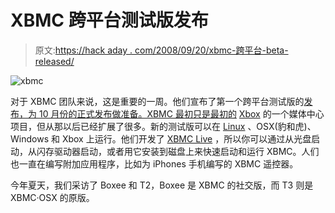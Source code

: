# XBMC 跨平台测试版发布

> 原文:[https://hack aday . com/2008/09/20/xbmc-跨平台-beta-released/](https://hackaday.com/2008/09/20/xbmc-cross-platform-beta-released/)

![](../Images/4d523c760c153a8acf82cc67613e3012.png "xbmc")

对于 XBMC 团队来说，这是重要的一周。他们宣布了第一个跨平台测试版的[发布，为 10 月份的正式发布做准备。XBMC 最初只是最初的](http://xbmc.org/blog/2008/09/18/xbmc-atlantis-beta-1-released-now-serving-all-common-platforms/) [Xbox](http://www.mahalo.com/Xbox_Hacks "Xbox Hacks - Mahalo") 的一个媒体中心项目，但从那以后已经扩展了很多。新的测试版可以在 [Linux](http://www.mahalo.com/Linux_hacks#Linux_Hacks "Linux Hacks - Mahalo") 、OSX(豹和虎)、Windows 和 Xbox 上运行。他们开发了 [XBMC Live](http://xbmc.org/wiki/?title=XBMC_Live) ，所以你可以通过从光盘启动，从闪存驱动器启动，或者用它安装到磁盘上来快速启动和运行 XBMC。人们也一直在编写附加应用程序，比如为 iPhones 手机编写的 XBMC 遥控器。

今年夏天，我们采访了 Boxee 和 T2，Boxee 是 XBMC 的社交版，而 T3 则是 XBMC·OSX 的原版。